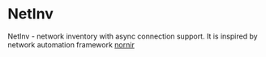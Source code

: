 # NetInv

NetInv - network inventory with async connection support. It is inspired by network automation framework [nornir](https://github.com/nornir-automation/nornir)

